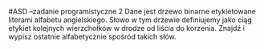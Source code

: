 #ASD –zadanie programistyczne 2 
Dane jest drzewo binarne etykietowane literami alfabetu angielskiego. Słowo w tym drzewie definiujemy jako ciąg etykiet kolejnych wierzchołków w drodze od liścia do korzenia. Znajdź i wypisz ostatnie alfabetycznie spośród takich słów. 
